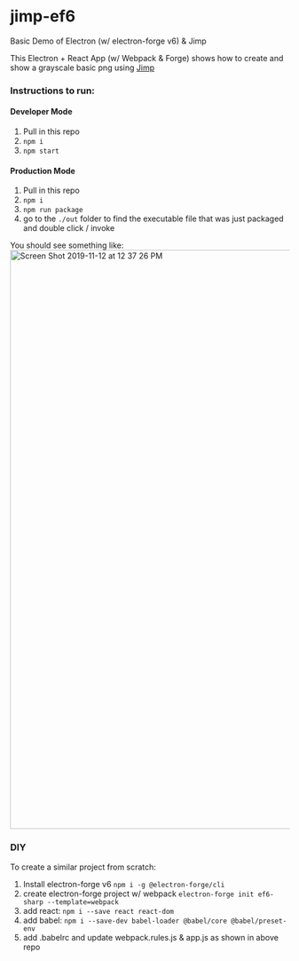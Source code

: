 # jimp-ef6
Basic Demo of Electron (w/ electron-forge v6) &amp; Jimp

This Electron + React App (w/ Webpack & Forge) shows how to create and show a grayscale basic png using [Jimp](https://github.com/oliver-moran/jimp)

### Instructions to run:

#### Developer Mode
1. Pull in this repo
2. `npm i`
3. `npm start`

#### Production Mode
1. Pull in this repo
2. `npm i`
3. `npm run package`
4. go to the `./out` folder to find the executable file that was just packaged and double click / invoke


You should see something like:
<img width="1043" alt="Screen Shot 2019-11-12 at 12 37 26 PM" src="https://user-images.githubusercontent.com/6960865/70746666-38dfa400-1cf4-11ea-9e60-9bb0b552dc0d.png">



### DIY

To create a similar project from scratch:
1. Install electron-forge v6 `npm i -g @electron-forge/cli`
2. create electron-forge project w/ webpack `electron-forge init ef6-sharp --template=webpack`
3. add react: `npm i --save react react-dom`
4. add babel: `npm i --save-dev babel-loader @babel/core @babel/preset-env`
5. add .babelrc and update webpack.rules.js & app.js as shown in above repo
